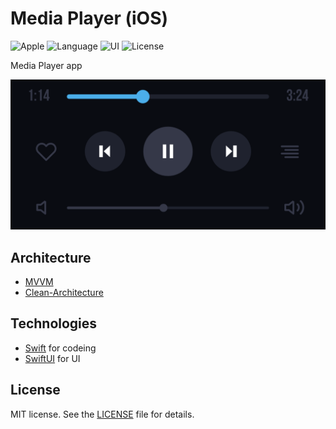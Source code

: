 # Media Player (iOS)

![Apple](https://img.shields.io/badge/iOS-17-FFFF66?logo=apple) ![Language](https://img.shields.io/badge/Swift-5-blue?logo=swift) ![UI](https://img.shields.io/badge/SwiftUI-5-yelow?logo=NextUI) ![License](https://img.shields.io/badge/license-MIT-EF443B?logo=Cachet)

Media Player app

![Title](/img/title.png)

## Architecture

- [MVVM](https://ru.wikipedia.org/wiki/Model-View-ViewModel)
- [Clean-Architecture](https://blog.cleancoder.com/uncle-bob/2012/08/13/the-clean-architecture.html)

## Technologies

- [Swift](https://www.swift.org/documentation/) for codeing
- [SwiftUI](https://developer.apple.com/xcode/swiftui/) for UI

## License
MIT license. See the [LICENSE](https://github.com/KsArt-IT/News-SwiftUI-iOS?tab=MIT-1-ov-file) file for details.
